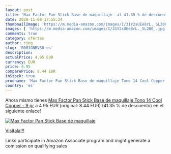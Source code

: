 ```yaml
---
layout: post
title: 'Max Factor Pan Stick Base de maquillaje  al 41.35 % de descuento'
date: 2020-11-08 17:55:24
thumbnailImage: 'https://m.media-amazon.com/images/I/31Y2sUEe8rL._SL200_.jpg'
images: [ 'https://m.media-amazon.com/images/I/31Y2sUEe8rL._SL200_.jpg' ]
comments: true
category: ofertas
author: ring
slug: 'B001GNBVS0-es'
description:
actualPrice: 4.95 EUR
currency: EUR
price: 4.95
comparePrice: 8.44 EUR
inStock: true
prodname: 'Max Factor Pan Stick Base de maquillaje Tono 14 Cool Copper - 9 gr'
country: 'es'
---
```


Ahora mismo tienes [Max Factor Pan Stick Base de maquillaje Tono 14 Cool Copper - 9 gr](https://www.amazon.es/dp/B001GNBVS0/?tag=tolees-21) a 4.95 EUR (original: 8.44 EUR) (41.35 %  de descuento) en el siguiente enlace!

[![Max Factor Pan Stick Base de maquillaje ](https://m.media-amazon.com/images/I/31Y2sUEe8rL._SL200_.jpg)](https://www.amazon.es/dp/B001GNBVS0/?tag=tolees-21)

[Visítala!!!](https://www.amazon.es/dp/B001GNBVS0/?tag=tolees-21)

Links participate in Amazon Associate program and might generate a comission on qualifying sales
